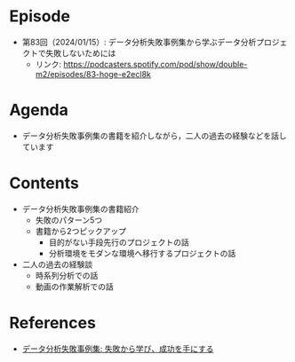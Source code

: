 # Episode

- 第83回（2024/01/15）: データ分析失敗事例集から学ぶデータ分析プロジェクトで失敗しないためには
  - リンク: https://podcasters.spotify.com/pod/show/double-m2/episodes/83-hoge-e2ecl8k

# Agenda

- データ分析失敗事例集の書籍を紹介しながら，二人の過去の経験などを話しています

# Contents

- データ分析失敗事例集の書籍紹介
  - 失敗のパターン5つ
  - 書籍から2つピックアップ
    - 目的がない手段先行のプロジェクトの話
    - 分析環境をモダンな環境へ移行するプロジェクトの話
- 二人の過去の経験談
  - 時系列分析での話
  - 動画の作業解析での話

# References

- [データ分析失敗事例集: 失敗から学び、成功を手にする](https://amzn.asia/d/0KDdRal)
